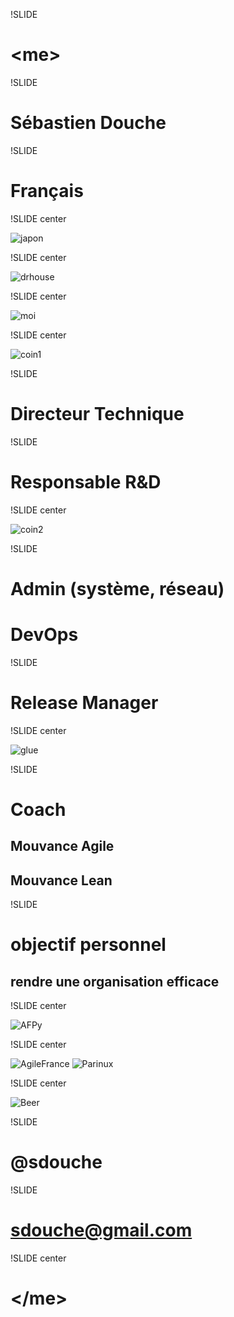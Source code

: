 !SLIDE

# &lt;me&gt;

!SLIDE

# Sébastien Douche

!SLIDE

# Français

!SLIDE center

![japon](japon.jpg)

!SLIDE center

![drhouse](drhouse.jpg)

!SLIDE center

![moi](moi-chapeau.jpg)

!SLIDE center

![coin1](coin1.png)

!SLIDE

# Directeur Technique

!SLIDE

# Responsable R&D

!SLIDE center

![coin2](coin2.png)

!SLIDE

# Admin (système, réseau)
# DevOps

!SLIDE

# Release Manager

!SLIDE center

![glue](glue.jpg)

!SLIDE 

# Coach
## Mouvance Agile
## Mouvance Lean

!SLIDE

# objectif personnel #
## rendre une organisation efficace ##

!SLIDE center

![AFPy](afpy.png)

!SLIDE center

![AgileFrance](agilefrance.png)
![Parinux](parinux.jpg)

!SLIDE center

![Beer](beer2.jpg)

!SLIDE

# @sdouche

!SLIDE 

# sdouche@gmail.com

!SLIDE center

# &lt;/me&gt;

